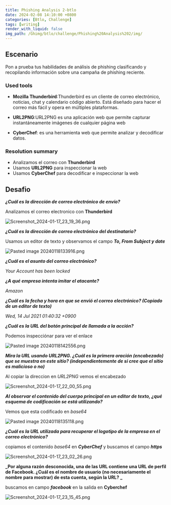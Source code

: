 ```yaml
---
title: Phishing Analysis 2-btlo
date: 2024-02-08 14:10:00 +0800
categories: [Btlo, Challenge]
tags: [writing]
render_with_liquid: false
img_path: /Ghimg/btlo/challenge/Phishing%20Analysis%202/img/
---
```


## Escenario

Pon a prueba tus habilidades de análisis de phishing clasificando y recopilando información sobre una campaña de phishing reciente.

### Used tools
- **Mozilla Thunderbird**:Thunderbird es un cliente de correo electrónico, noticias, chat y calendario código abierto. Está diseñado para hacer el correo más fácil y opera en múltiples plataformas. 

- **URL2PNG**:URL2PNG es una aplicación web que permite capturar instantáneamente imágenes de cualquier página web 

- **CyberChef**: es una herramienta web que permite analizar y decodificar datos.

### Resolution summary
- Analizamos el correo con **Thunderbird**
- Usamos **URL2PNG** para inspeccionar la web
- Usamos **CyberChef** para decodificar e inspeccionar la web

## Desafio

**_¿Cuál es la dirección de correo electrónico de envío?_**

Analizamos el correo electronico con **Thunderbird**

![Screenshot_2024-01-17_23_19_36.png](Screenshot_2024-01-17_23_19_36_qo5ahd)

**_¿Cuál es la dirección de correo electrónico del destinatario?_** 

Usamos un editor de texto y observamos el campo **_To, From Subject y date_**

![Pasted image 20240118133916.png](Pasted_image_20240118133916_cabewh)

**_¿Cuál es el asunto del correo electrónico?_**

_Your Account has been locked_

**_¿A qué empresa intenta imitar el atacante?_**

_Amazon_

**_¿Cuál es la fecha y hora en que se envió el correo electrónico? (Copiado de un editor de texto)_**

_Wed, 14 Jul 2021 01:40:32 +0900_

**_¿Cuál es la URL del botón principal de llamada a la acción?_**

Podemos inspecciónar para ver el enlace

![Pasted image 20240118142556.png](Pasted_image_20240118142556_chvftr)

**_Mira la URL usando URL2PNG. ¿Cuál es la primera oración (encabezado) que se muestra en este sitio? (independientemente de si cree que el sitio es malicioso o no)_**

Al copiar la direccion en _URL2PNG_ vemos el encabezado

![Screenshot_2024-01-17_22_00_55.png](Screenshot_2024-01-17_22_00_55_ied3hc)

**_Al observar el contenido del cuerpo principal en un editor de texto, ¿qué esquema de codificación se está utilizando?_** 

Vemos que esta codificado en _base64_

![Pasted image 20240118135118.png](Pasted_image_20240118135118_iprngt)

**_¿Cuál es la URL utilizada para recuperar el logotipo de la empresa en el correo electrónico?_** 

copiamos el contenido _base64_ en **_CyberChef_** y buscamos el campo **_https_**

![Screenshot_2024-01-17_23_02_26.png](Screenshot_2024-01-17_23_02_26_c0rwwl)

**_Por alguna razón desconocida, una de las URL contiene una URL de perfil de Facebook. ¿Cuál es el nombre de usuario (no necesariamente el nombre para mostrar) de esta cuenta, según la URL? _**

buscamos en campo **_facebook_** en la salida en **Cyberchef**

![Screenshot_2024-01-17_23_15_45.png](Screenshot_2024-01-17_23_15_45_xxqttb)